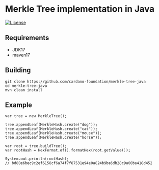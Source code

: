 # Merkle Tree implementation in Java

[![License](https://img.shields.io:/github/license/cardano-foundation/hydra-java-client?label=license)](https://github.com/cardano-foundation/hydra-java-client/blob/master/LICENSE)

## Requirements
- JDK17
- maven17 

## Building
```
git clone https://github.com/cardano-foundation/merkle-tree-java
cd merkle-tree-java
mvn clean install
```

## Example
```
var tree = new MerkleTree();

tree.appendLeaf(MerkleHash.create("dog"));
tree.appendLeaf(MerkleHash.create("cat"));
tree.appendLeaf(MerkleHash.create("mouse"));
tree.appendLeaf(MerkleHash.create("horse"));

var root = tree.buildTree();
var rootHash = HexFormat.of().formatHex(root.getValue());

System.out.println(rootHash);
// bd80e6bec9c2ef6158cf6a74f7f87531e94e0a824b9ba6db28c9a00ba418d452 
```
